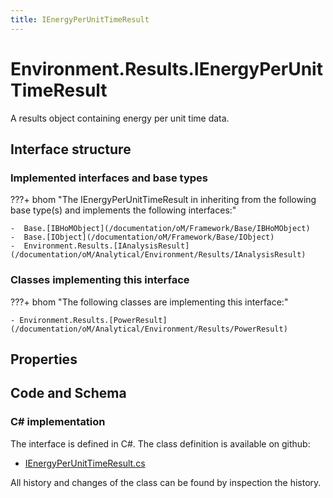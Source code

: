 ```yaml
---
title: IEnergyPerUnitTimeResult
---
```


# Environment.Results.IEnergyPerUnitTimeResult

A results object containing energy per unit time data.

## Interface structure

### Implemented interfaces and base types

???+ bhom "The IEnergyPerUnitTimeResult in inheriting from the following base type(s) and implements the following interfaces:"

    -  Base.[IBHoMObject](/documentation/oM/Framework/Base/IBHoMObject)
    -  Base.[IObject](/documentation/oM/Framework/Base/IObject)
    -  Environment.Results.[IAnalysisResult](/documentation/oM/Analytical/Environment/Results/IAnalysisResult)


### Classes implementing this interface

???+ bhom "The following classes are implementing this interface:"

    - Environment.Results.[PowerResult](/documentation/oM/Analytical/Environment/Results/PowerResult)


## Properties

## Code and Schema

### C# implementation

The interface is defined in C#. The class definition is available on github:

- [IEnergyPerUnitTimeResult.cs](https://github.com/BHoM/BHoM/blob/develop/Environment_oM/Results/ResultObjects/EnergyPerUnitTime/IEnergyPerUnitTimeResult.cs)

All history and changes of the class can be found by inspection the history.
